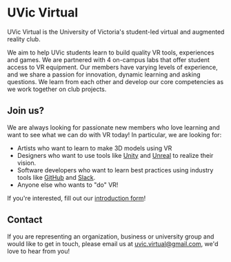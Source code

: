# UVic Virtual

UVic Virtual is the University of Victoria's student-led virtual and augmented reality club.

We aim to help UVic students learn to build quality VR tools, experiences and games. We are partnered with 4 on-campus labs that offer student access to VR equipment. Our members have varying levels of experience, and we share a passion for innovation, dynamic learning and asking questions. We learn from each other and develop our core competencies as we work together on club projects.


## Join us?

We are always looking for passionate new members who love learning and want to see what we can do with VR today! In particular, we are looking for:
* Artists who want to learn to make 3D models using VR
* Designers who want to use tools like [Unity](https://unity3d.com/unity) and [Unreal](https://www.unrealengine.com/en-US/what-is-unreal-engine-4) to realize their vision.
* Software developers who want to learn best practices using industry tools like [GitHub](https://guides.github.com/activities/hello-world/) and [Slack](https://get.slack.help/hc/en-us/articles/115004071768-What-is-Slack-).
* Anyone else who wants to "do" VR!

If you're interested, fill out our [introduction form](https://docs.google.com/forms/d/1E83ZO1mBgeSXi8WaqmKFrT-X4TY0WDOtVhHW3NFAZUo/)!

## Contact

If you are representing an organization, business or university group and would like to get in touch, please email us at [uvic.virtual@gmail.com](mailto:uvic.virtual@gmail.com), we'd love to hear from you!
